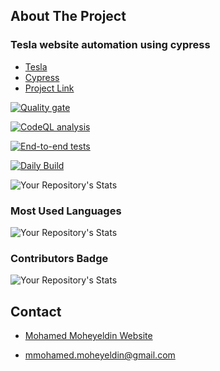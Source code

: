 ## About The Project
### Tesla website automation using cypress

* [Tesla](https://www.tesla.com/)
* [Cypress](https://docs.cypress.io/)
* [Project Link](https://github.com/mohamedmoheyeldin/TeslaCypressAutomation)

<!-- SonarCloud Stats -->
[![Quality gate](https://sonarcloud.io/api/project_badges/quality_gate?project=mohamedmoheyeldin_TeslaCypressAutomation)](https://sonarcloud.io/dashboard?id=mohamedmoheyeldin_TeslaCypressAutomation)

<!-- codeql-analysis Stats -->
[![CodeQL analysis](https://github.com/mohamedmoheyeldin/TeslaCypressAutomation/actions/workflows/codeql-analysis.yml/badge.svg?branch=master)](https://github.com/mohamedmoheyeldin/TeslaCypressAutomation/actions/workflows/codeql-analysis.yml)

<!-- End-to-end tests -->
[![End-to-end tests](https://github.com/mohamedmoheyeldin/TeslaCypressAutomation/actions/workflows/EndToEndTests.yml/badge.svg?branch=master)](https://github.com/mohamedmoheyeldin/TeslaCypressAutomation/actions/workflows/EndToEndTests.yml)

<!-- Daily tests -->
[![Daily Build](https://github.com/mohamedmoheyeldin/TeslaCypressAutomation/actions/workflows/DailyBuild.yml/badge.svg)](https://github.com/mohamedmoheyeldin/TeslaCypressAutomation/actions/workflows/DailyBuild.yml)

<!-- My Repository's Stats -->
![Your Repository's Stats](https://github-readme-stats.vercel.app/api?username=mohamedmoheyeldin&show_icons=true)

<!-- Most Used Languages -->
### Most Used Languages
![Your Repository's Stats](https://github-readme-stats.vercel.app/api/top-langs/?username=mohamedmoheyeldin&theme=blue-green)

<!-- Contributors Badge -->
### Contributors Badge
![Your Repository's Stats](https://contrib.rocks/image?repo=mohamedmoheyeldin/TeslaCypressAutomation)


<!-- CONTACT -->
## Contact

* [Mohamed Moheyeldin Website](https://mohamedmoheyeldin.com)

* [mmohamed.moheyeldin@gmail.com](mmohamed.moheyeldin@gmail.com)
